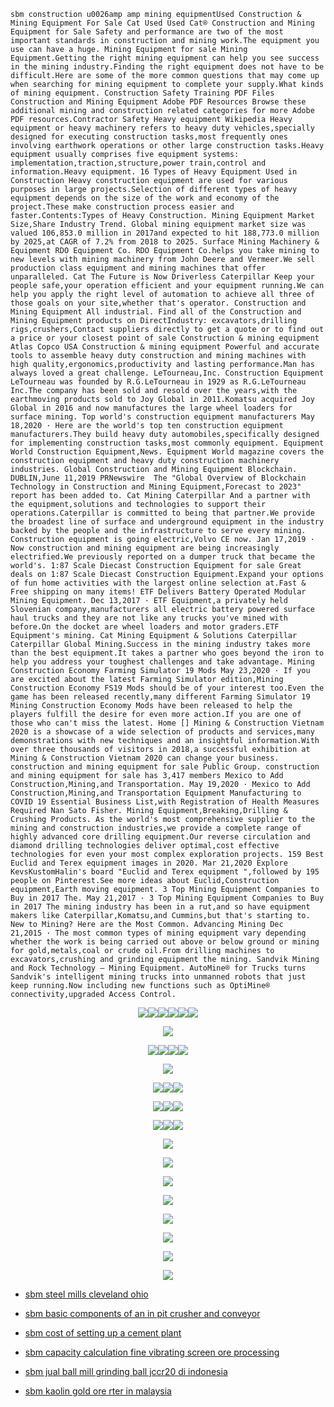 ```
sbm construction u0026amp amp mining equipmentUsed Construction & Mining Equipment For Sale Cat Used Used Cat® Construction and Mining Equipment for Sale Safety and performance are two of the most important standards in construction and mining work.The equipment you use can have a huge. Mining Equipment for sale Mining Equipment.Getting the right mining equipment can help you see success in the mining industry.Finding the right equipment does not have to be difficult.Here are some of the more common questions that may come up when searching for mining equipment to complete your supply.What kinds of mining equipment. Construction Safety Training PDF Files Construction and Mining Equipment Adobe PDF Resources Browse these additional mining and construction related categories for more Adobe PDF resources.Contractor Safety Heavy equipment Wikipedia Heavy equipment or heavy machinery refers to heavy duty vehicles,specially designed for executing construction tasks,most frequently ones involving earthwork operations or other large construction tasks.Heavy equipment usually comprises five equipment systems: implementation,traction,structure,power train,control and information.Heavy equipment. 16 Types of Heavy Equipment Used in Construction Heavy construction equipment are used for various purposes in large projects.Selection of different types of heavy equipment depends on the size of the work and economy of the project.These make construction process easier and faster.Contents:Types of Heavy Construction. Mining Equipment Market Size,Share Industry Trend. Global mining equipment market size was valued 106,853.0 million in 2017and expected to hit 188,773.0 million by 2025,at CAGR of 7.2% from 2018 to 2025. Surface Mining Machinery & Equipment RDO Equipment Co. RDO Equipment Co.helps you take mining to new levels with mining machinery from John Deere and Vermeer.We sell production class equipment and mining machines that offer unparalleled. Cat The Future is Now Driverless Caterpillar Keep your people safe,your operation efficient and your equipment running.We can help you apply the right level of automation to achieve all three of those goals on your site,whether that's operator. Construction and Mining Equipment All industrial. Find all of the Construction and Mining Equipment products on DirectIndustry: excavators,drilling rigs,crushers,Contact suppliers directly to get a quote or to find out a price or your closest point of sale Construction & mining equipment Atlas Copco USA Construction & mining equipment Powerful and accurate tools to assemble heavy duty construction and mining machines with high quality,ergonomics,productivity and lasting performance.Man has always loved a great challenge. LeTourneau,Inc. Construction Equipment LeTourneau was founded by R.G.LeTourneau in 1929 as R.G.LeTourneau Inc.The company has been sold and resold over the years,with the earthmoving products sold to Joy Global in 2011.Komatsu acquired Joy Global in 2016 and now manufactures the large wheel loaders for surface mining. Top world's construction equipment manufacturers May 18,2020 · Here are the world's top ten construction equipment manufacturers.They build heavy duty automobiles,specifically designed for implementing construction tasks,most commonly equipment. Equipment World Construction Equipment,News. Equipment World magazine covers the construction equipment and heavy duty construction machinery industries. Global Construction and Mining Equipment Blockchain. DUBLIN,June 11,2019 PRNewswire  The "Global Overview of Blockchain Technology in Construction and Mining Equipment,Forecast to 2023" report has been added to. Cat Mining Caterpillar And a partner with the equipment,solutions and technologies to support their operations.Caterpillar is committed to being that partner.We provide the broadest line of surface and underground equipment in the industry backed by the people and the infrastructure to serve every mining. Construction equipment is going electric,Volvo CE now. Jan 17,2019 · Now construction and mining equipment are being increasingly electrified.We previously reported on a dumper truck that became the world's. 1:87 Scale Diecast Construction Equipment for sale Great deals on 1:87 Scale Diecast Construction Equipment.Expand your options of fun home activities with the largest online selection at.Fast & Free shipping on many items! ETF Delivers Battery Operated Modular Mining Equipment. Dec 13,2017 · ETF Equipment,a privately held Slovenian company,manufacturers all electric battery powered surface haul trucks and they are not like any trucks you've mined with before.On the docket are wheel loaders and motor graders.ETF Equipment's mining. Cat Mining Equipment & Solutions Caterpillar Caterpillar Global Mining.Success in the mining industry takes more than the best equipment.It takes a partner who goes beyond the iron to help you address your toughest challenges and take advantage. Mining Construction Economy Farming Simulator 19 Mods May 23,2020 · If you are excited about the latest Farming Simulator edition,Mining Construction Economy FS19 Mods should be of your interest too.Even the game has been released recently,many different Farming Simulator 19 Mining Construction Economy Mods have been released to help the players fulfill the desire for even more action.If you are one of those who can't miss the latest. Home [] Mining & Construction Vietnam 2020 is a showcase of a wide selection of products and services,many demonstrations with new techniques and an insightful information.With over three thousands of visitors in 2018,a successful exhibition at Mining & Construction Vietnam 2020 can change your business. construction and mining equipment for sale Public Group. construction and mining equipment for sale has 3,417 members Mexico to Add Construction,Mining,and Transportation. May 19,2020 · Mexico to Add Construction,Mining,and Transportation Equipment Manufacturing to COVID 19 Essential Business List,with Registration of Health Measures Required Nan Sato Fisher. Mining Equipment,Breaking,Drilling & Crushing Products. As the world's most comprehensive supplier to the mining and construction industries,we provide a complete range of highly advanced core drilling equipment.Our reverse circulation and diamond drilling technologies deliver optimal,cost effective technologies for even your most complex exploration projects. 159 Best Euclid and Terex equipment images in 2020. Mar 21,2020 Explore KevsKustomHalin's board "Euclid and Terex equipment ",followed by 195 people on Pinterest.See more ideas about Euclid,Construction equipment,Earth moving equipment. 3 Top Mining Equipment Companies to Buy in 2017 The. May 21,2017 · 3 Top Mining Equipment Companies to Buy in 2017 The mining industry has been in a rut,and so have equipment makers like Caterpillar,Komatsu,and Cummins,but that's starting to. New to Mining? Here are the Most Common. Advancing Mining Dec 21,2015 · The most common types of mining equipment vary depending whether the work is being carried out above or below ground or mining for gold,metals,coal or crude oil.From drilling machines to excavators,crushing and grinding equipment the mining. Sandvik Mining and Rock Technology — Mining Equipment. AutoMine® for Trucks turns Sandvik's intelligent mining trucks into unmanned robots that just keep running.Now including new functions such as OptiMine® connectivity,upgraded Access Control. 
```

<div align="center">
  
<a rel="nofollow" href="https://m.shibang-china.com?f=github&k=sbm+construction+u0026amp+amp+mining+equipment"><img src="https://static.shibang-china.com/en/l.png"></a><img src="https://static.shibang-china.com/en/hw.png"><a rel="nofollow" href="https://m.shibang-china.com/product/?f=github&k=sbm+construction+u0026amp+amp+mining+equipment"><img src="https://static.shibang-china.com/en/p.png"></a><a rel="nofollow" href="https://m.shibang-china.com/cases/?f=github&k=sbm+construction+u0026amp+amp+mining+equipment"><img src="https://static.shibang-china.com/en/c.png"></a><a rel="nofollow" href="https://m.shibang-china.com/news/?f=github&k=sbm+construction+u0026amp+amp+mining+equipment"><img src="https://static.shibang-china.com/en/n.png"></a><a rel="nofollow" href="https://m.shibang-china.com?f=github&k=sbm+construction+u0026amp+amp+mining+equipment"><img src="https://static.shibang-china.com/en/m.png"></a>

<a rel="nofollow" href="https://m.shibang-china.com/product/?f=github&k=sbm+construction+u0026amp+amp+mining+equipment"><img src="https://static.shibang-china.com/en/b.jpg"></a>
  
<a rel="nofollow" href="https://m.shibang-china.com/solution-aggregate.html?f=github&k=sbm+construction+u0026amp+amp+mining+equipment"><img src="https://static.shibang-china.com/en/a.jpg"></a><a rel="nofollow" href="https://m.shibang-china.com/solution-mine.html?f=github&k=sbm+construction+u0026amp+amp+mining+equipment"><img src="https://static.shibang-china.com/en/m.jpg"></a><a rel="nofollow" href="https://m.shibang-china.com/solution-mill.html?f=github&k=sbm+construction+u0026amp+amp+mining+equipment"><img src="https://static.shibang-china.com/en/g.jpg"></a><a rel="nofollow" href="https://m.shibang-china.com/solution-epc.html?f=github&k=sbm+construction+u0026amp+amp+mining+equipment"><img src="https://static.shibang-china.com/en/e.jpg"></a>

<a rel="nofollow" href="https://m.shibang-china.com/product/?f=github&k=sbm+construction+u0026amp+amp+mining+equipment"><img src="https://static.shibang-china.com/en/a-p.png"></a>

<a rel="nofollow" href="https://m.shibang-china.com/product/crusher/c6x.html?f=github&k=sbm+construction+u0026amp+amp+mining+equipment"><img src="https://static.shibang-china.com/en/j.jpg"></a><a rel="nofollow" href="https://m.shibang-china.com/product/crusher/ci5x.html?f=github&k=sbm+construction+u0026amp+amp+mining+equipment"><img src="https://static.shibang-china.com/en/i.jpg"></a><a rel="nofollow" href="https://m.shibang-china.com/product/crusher/hst.html?f=github&k=sbm+construction+u0026amp+amp+mining+equipment"><img src="https://static.shibang-china.com/en/c.jpg"></a>

<a rel="nofollow" href="https://m.shibang-china.com/product/mill/mtw.html?f=github&k=sbm+construction+u0026amp+amp+mining+equipment"><img src="https://static.shibang-china.com/en/mtw.jpg"></a><a rel="nofollow" href="https://m.shibang-china.com/product/mill/scm.html?f=github&k=sbm+construction+u0026amp+amp+mining+equipment"><img src="https://static.shibang-china.com/en/scm.jpg"></a><a rel="nofollow" href="https://m.shibang-china.com/product/mill/lm.html?f=github&k=sbm+construction+u0026amp+amp+mining+equipment"><img src="https://static.shibang-china.com/en/lm.jpg"></a>

<a rel="nofollow" href="https://m.shibang-china.com/product/sand/vsi6x.html?f=github&k=sbm+construction+u0026amp+amp+mining+equipment"><img src="https://static.shibang-china.com/en/6x.jpg"></a><a rel="nofollow" href="https://m.shibang-china.com/product/sand/vu.html?f=github&k=sbm+construction+u0026amp+amp+mining+equipment"><img src="https://static.shibang-china.com/en/vu.jpg"></a><a rel="nofollow" href="https://m.shibang-china.com/product/mobile/klun.html?f=github&k=sbm+construction+u0026amp+amp+mining+equipment"><img src="https://static.shibang-china.com/en/k.jpg"></a>

<a rel="nofollow" href="https://m.shibang-china.com/cases/?f=github&k=sbm+construction+u0026amp+amp+mining+equipment"><img src="https://static.shibang-china.com/en/case.png"></a>

<a rel="nofollow" href="https://m.shibang-china.com/cases/aggregate/202.html?f=github&k=sbm+construction+u0026amp+amp+mining+equipment"><img src="https://static.shibang-china.com/en/c-1.jpg"></a>

<a rel="nofollow" href="https://m.shibang-china.com/cases/aggregate/203.html?f=github&k=sbm+construction+u0026amp+amp+mining+equipment"><img src="https://static.shibang-china.com/en/c-2.jpg"></a>

<a rel="nofollow" href="https://m.shibang-china.com/cases/mill/123.html?f=github&k=sbm+construction+u0026amp+amp+mining+equipment"><img src="https://static.shibang-china.com/en/c-3.jpg"></a>

<a rel="nofollow" href="https://m.shibang-china.com/contact_us.html?f=github&k=sbm+construction+u0026amp+amp+mining+equipment"><img src="https://static.shibang-china.com/en/contact.png"></a>

<a rel="nofollow" href="https://swt.shibang-china.com/?f=github&k=sbm+construction+u0026amp+amp+mining+equipment"><img src="https://static.shibang-china.com/en/chat.png"></a>

<a rel="nofollow" href="https://whatsapp.shibangsoft.com/WhatsApp.php?f=github&k=sbm+construction+u0026amp+amp+mining+equipment"><img src="https://static.shibang-china.com/en/whatsapp.png"></a>

<a rel="nofollow" href="https://m.shibang-china.com/?f=github&k=sbm+construction+u0026amp+amp+mining+equipment"><img src="https://static.shibang-china.com/en/website.png"></a>

</div>


* [sbm steel mills cleveland ohio](sbm%20steel%20mills%20cleveland%20ohio.md)

* [sbm basic components of an in pit crusher and conveyor](sbm%20basic%20components%20of%20an%20in%20pit%20crusher%20and%20conveyor.md)

* [sbm cost of setting up a cement plant](sbm%20cost%20of%20setting%20up%20a%20cement%20plant.md)

* [sbm capacity calculation fine vibrating screen ore processing](sbm%20capacity%20calculation%20fine%20vibrating%20screen%20ore%20processing.md)

* [sbm jual ball mill grinding ball jccr20 di indonesia](sbm%20jual%20ball%20mill%20grinding%20ball%20jccr20%20di%20indonesia.md)

* [sbm kaolin gold ore rter in malaysia](sbm%20kaolin%20gold%20ore%20rter%20in%20malaysia.md)